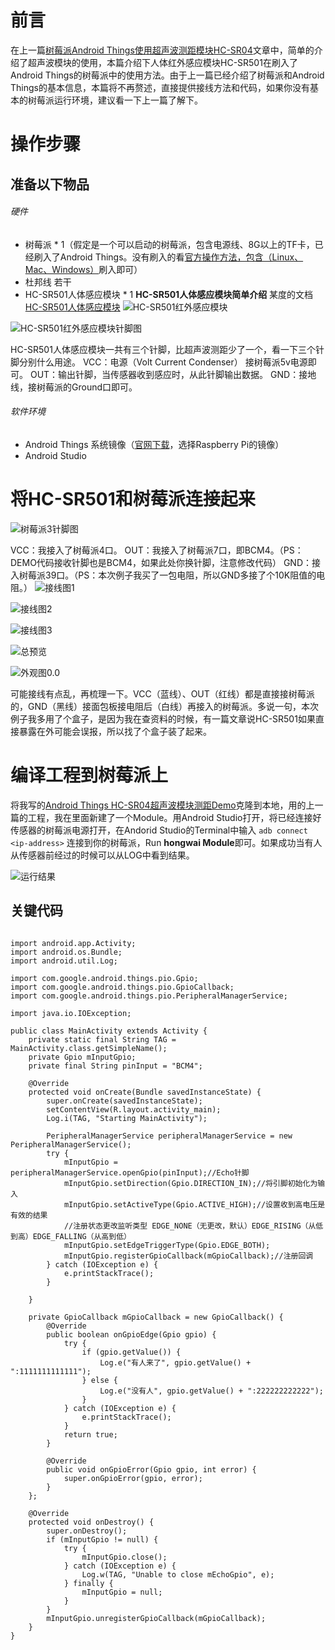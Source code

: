 # 前言
在上一篇[树莓派Android Things使用超声波测距模块HC-SR04](http://www.jianshu.com/p/9a6b059e0d79)文章中，简单的介绍了超声波模块的使用，本篇介绍下人体红外感应模块HC-SR501在刷入了Android Things的树莓派中的使用方法。由于上一篇已经介绍了树莓派和Android Things的基本信息，本篇将不再赘述，直接提供接线方法和代码，如果你没有基本的树莓派运行环境，建议看一下上一篇了解下。
# 操作步骤
## 准备以下物品
###### 硬件
- 树莓派 * 1（假定是一个可以启动的树莓派，包含电源线、8G以上的TF卡，已经刷入了Android Things。没有刷入的看[官方操作方法，包含（Linux、Mac、Windows）](https://developer.android.google.cn/things/hardware/raspberrypi.html)刷入即可）
- 杜邦线 若干
- HC-SR501人体感应模块 * 1
**HC-SR501人体感应模块简单介绍**
某度的文档[HC-SR501人体感应模块](https://wenku.baidu.com/view/4503a2409b6648d7c1c746fd.html?re=view)
![HC-SR501红外感应模块](http://upload-images.jianshu.io/upload_images/6753590-28cf4cde42e498e8.jpg?imageMogr2/auto-orient/strip%7CimageView2/2/w/1240)

![HC-SR501红外感应模块针脚图](http://upload-images.jianshu.io/upload_images/6753590-b5a1948a7c51fd90.jpg?imageMogr2/auto-orient/strip%7CimageView2/2/w/1240)

HC-SR501人体感应模块一共有三个针脚，比超声波测距少了一个，看一下三个针脚分别什么用途。
VCC：电源（Volt Current Condenser） 接树莓派5v电源即可。
OUT：输出针脚，当传感器收到感应时，从此针脚输出数据。
GND：接地线，接树莓派的Ground口即可。
###### 软件环境
- Android Things 系统镜像（[官网下载](https://developer.android.google.cn/things/preview/download.html)，选择Raspberry Pi的镜像）
- Android Studio
# 将HC-SR501和树莓派连接起来
![树莓派3针脚图](http://upload-images.jianshu.io/upload_images/6753590-e0a5285b4a87901a.png?imageMogr2/auto-orient/strip%7CimageView2/2/w/1240)

VCC：我接入了树莓派4口。
OUT：我接入了树莓派7口，即BCM4。（PS：DEMO代码接收针脚也是BCM4，如果此处你换针脚，注意修改代码）
GND：接入树莓派39口。（PS：本次例子我买了一包电阻，所以GND多接了个10K阻值的电阻。）
![接线图1](http://upload-images.jianshu.io/upload_images/6753590-9874a6d6a624c122.jpg?imageMogr2/auto-orient/strip%7CimageView2/2/w/1240)

![接线图2](http://upload-images.jianshu.io/upload_images/6753590-94d3ee6dd5634eef.jpg?imageMogr2/auto-orient/strip%7CimageView2/2/w/1240)

![接线图3](http://upload-images.jianshu.io/upload_images/6753590-49bca1404796c228.jpg?imageMogr2/auto-orient/strip%7CimageView2/2/w/1240)

![总预览](http://upload-images.jianshu.io/upload_images/6753590-87ccdffbb73593cd.jpg?imageMogr2/auto-orient/strip%7CimageView2/2/w/1240)

![外观图0.0](http://upload-images.jianshu.io/upload_images/6753590-538da24dffce98ab.jpg?imageMogr2/auto-orient/strip%7CimageView2/2/w/1240)

可能接线有点乱，再梳理一下。VCC（蓝线）、OUT（红线）都是直接接树莓派的，GND（黑线）接面包板接电阻后（白线）再接入的树莓派。多说一句，本次例子我多用了个盒子，是因为我在查资料的时候，有一篇文章说HC-SR501如果直接暴露在外可能会误报，所以找了个盒子装了起来。
# 编译工程到树莓派上
将我写的[Android Things HC-SR04超声波模块测距Demo](https://github.com/marlboro3420/UltrasonicDome)克隆到本地，用的上一篇的工程，我在里面新建了一个Module。用Android Studio打开，将已经连接好传感器的树莓派电源打开，在Andorid Studio的Terminal中输入
`adb connect <ip-address>`
连接到你的树莓派，Run **hongwai Module**即可。如果成功当有人从传感器前经过的时候可以从LOG中看到结果。

![运行结果](http://upload-images.jianshu.io/upload_images/6753590-e1a84f324d1921de.jpg?imageMogr2/auto-orient/strip%7CimageView2/2/w/1240)
## 关键代码
```package com.yan.hongwai;

import android.app.Activity;
import android.os.Bundle;
import android.util.Log;

import com.google.android.things.pio.Gpio;
import com.google.android.things.pio.GpioCallback;
import com.google.android.things.pio.PeripheralManagerService;

import java.io.IOException;

public class MainActivity extends Activity {
    private static final String TAG = MainActivity.class.getSimpleName();
    private Gpio mInputGpio;
    private final String pinInput = "BCM4";

    @Override
    protected void onCreate(Bundle savedInstanceState) {
        super.onCreate(savedInstanceState);
        setContentView(R.layout.activity_main);
        Log.i(TAG, "Starting MainActivity");

        PeripheralManagerService peripheralManagerService = new PeripheralManagerService();
        try {
            mInputGpio = peripheralManagerService.openGpio(pinInput);//Echo针脚
            mInputGpio.setDirection(Gpio.DIRECTION_IN);//将引脚初始化为输入
            mInputGpio.setActiveType(Gpio.ACTIVE_HIGH);//设置收到高电压是有效的结果
            //注册状态更改监听类型 EDGE_NONE（无更改，默认）EDGE_RISING（从低到高）EDGE_FALLING（从高到低）
            mInputGpio.setEdgeTriggerType(Gpio.EDGE_BOTH);
            mInputGpio.registerGpioCallback(mGpioCallback);//注册回调
        } catch (IOException e) {
            e.printStackTrace();
        }

    }

    private GpioCallback mGpioCallback = new GpioCallback() {
        @Override
        public boolean onGpioEdge(Gpio gpio) {
            try {
                if (gpio.getValue()) {
                    Log.e("有人来了", gpio.getValue() + ":1111111111111");
                } else {
                    Log.e("没有人", gpio.getValue() + ":222222222222");
                }
            } catch (IOException e) {
                e.printStackTrace();
            }
            return true;
        }

        @Override
        public void onGpioError(Gpio gpio, int error) {
            super.onGpioError(gpio, error);
        }
    };

    @Override
    protected void onDestroy() {
        super.onDestroy();
        if (mInputGpio != null) {
            try {
                mInputGpio.close();
            } catch (IOException e) {
                Log.w(TAG, "Unable to close mEchoGpio", e);
            } finally {
                mInputGpio = null;
            }
        }
        mInputGpio.unregisterGpioCallback(mGpioCallback);
    }
}
```
